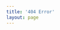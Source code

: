 ```yaml
---
title: '404 Error'
layout: page
---
```


<script>
var posts =
{
{% for post in site.posts %} {% if post.thread %}
"{{ post.thread }}" : "{{ post.url }}",{% endif %}{% endfor %}
};

var path = location.pathname;
if(path.charAt(path.length - 1) == '/') path = path.substring(0, path.length - 1);
var name = path.substring(path.lastIndexOf('/') + 1);
var url = posts[name];
if (url)
{
	document.write("您访问的文章已经转移到新网址，正在为您转跳到 <a href=" + url + ">" + url + "</a>");
	location.href = url;
}
else
{
	document.write("文章或附件未找到，请转到 <a href='/categories'>Cats</a> 或返回 <a href='/'>Home</a>。如有问题请联系 Bravelee <iframe scrolling='no' frameborder='0' src='http://yibo.iyiyun.com/js/yibo404/key/7349' width='640' height='462' style='display:block;'></iframe>");
}
</script>